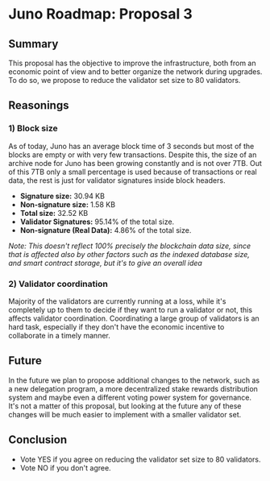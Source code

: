 # Juno Roadmap: Proposal 3

## Summary

This proposal has the objective to improve the infrastructure, both from an economic point of view and to better organize the network during upgrades. To do so, we propose to reduce the validator set size to 80 validators.

## Reasonings

### 1) Block size

As of today, Juno has an average block time of 3 seconds but most of the blocks are empty or with very few transactions. Despite this, the size of an archive node for Juno has been growing constantly and is not over 7TB. Out of this 7TB only a small percentage is used because of transactions or real data, the rest is just for validator signatures inside block headers.

- **Signature size:** 30.94 KB
- **Non-signature size:** 1.58 KB
- **Total size:** 32.52 KB
- **Validator Signatures:** 95.14% of the total size.
- **Non-signature (Real Data):** 4.86% of the total size.

_Note: This doesn't reflect 100% precisely the blockchain data size, since that is affected also by other factors such as the indexed database size, and smart contract storage, but it's to give an overall idea_

### 2) Validator coordination

Majority of the validators are currently running at a loss, while it's completely up to them to decide if they want to run a validator or not, this affects validator coordination. Coordinating a large group of validators is an hard task, especially if they don't have the economic incentive to collaborate in a timely manner.

## Future

In the future we plan to propose additional changes to the network, such as a new delegation program, a more decentralized stake rewards distribution system and maybe even a different voting power system for governance. It's not a matter of this proposal, but looking at the future any of these changes will be much easier to implement with a smaller validator set.

## Conclusion

- Vote YES if you agree on reducing the validator set size to 80 validators.
- Vote NO if you don't agree.
